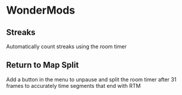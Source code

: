 # WonderMods

## Streaks
Automatically count streaks using the room timer

## Return to Map Split
Add a button in the menu to unpause and split the room timer after 31 frames to accurately time segments that end with RTM
